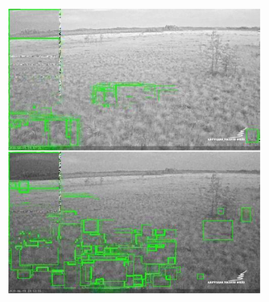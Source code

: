 ![20200619-221416-224421](in/20200619/20200619-221416-224421_0_.jpg)
![20200619-224426-231431](in/20200619/20200619-224426-231431_0_.jpg)
